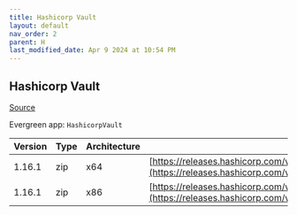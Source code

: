 ```yaml
---
title: Hashicorp Vault
layout: default
nav_order: 2
parent: H
last_modified_date: Apr 9 2024 at 10:54 PM
---
```


## Hashicorp Vault

[Source](https://www.vaultproject.io/)

Evergreen app: `HashicorpVault`

| Version | Type | Architecture | URI                                                                                                                                                      |
| ------- | ---- | ------------ | -------------------------------------------------------------------------------------------------------------------------------------------------------- |
| 1.16.1  | zip  | x64          | [https://releases.hashicorp.com/vault/1.16.1/vault_1.16.1_windows_amd64.zip](https://releases.hashicorp.com/vault/1.16.1/vault_1.16.1_windows_amd64.zip) |
| 1.16.1  | zip  | x86          | [https://releases.hashicorp.com/vault/1.16.1/vault_1.16.1_windows_386.zip](https://releases.hashicorp.com/vault/1.16.1/vault_1.16.1_windows_386.zip)     |
